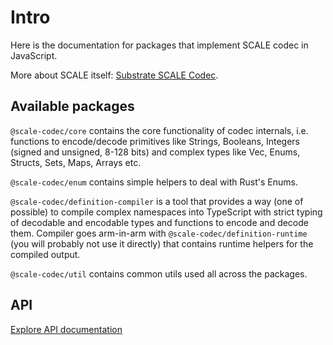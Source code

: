 # Intro

Here is the documentation for packages that implement SCALE codec in JavaScript.

More about SCALE itself: [Substrate SCALE Codec](https://substrate.dev/docs/en/knowledgebase/advanced/codec).

## Available packages

`@scale-codec/core` contains the core functionality of codec internals, i.e. functions to encode/decode primitives like Strings, Booleans, Integers (signed and unsigned, 8-128 bits) and complex types like Vec, Enums, Structs, Sets, Maps, Arrays etc.

`@scale-codec/enum` contains simple helpers to deal with Rust's Enums.

`@scale-codec/definition-compiler` is a tool that provides a way (one of possible) to compile complex namespaces into TypeScript with strict typing of decodable and encodable types and functions to encode and decode them. Compiler goes arm-in-arm with `@scale-codec/definition-runtime` (you will probably not use it directly) that contains runtime helpers for the compiled output.

`@scale-codec/util` contains common utils used all across the packages.

## API

[Explore API documentation](/api/)
